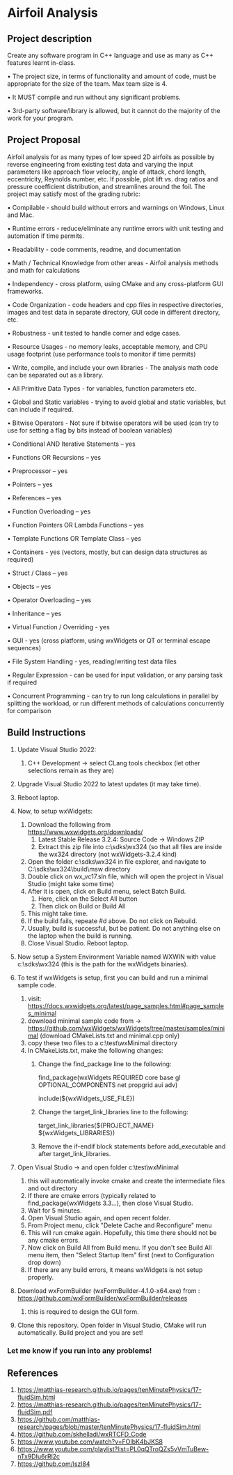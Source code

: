 # Airfoil Analysis

## Project description
Create any software program in C++ language and use as many as C++ features learnt in-class.

• The project size, in terms of functionality and amount of code, must be appropriate for the size of the team. Max team size is 4.

• It MUST compile and run without any significant problems.

• 3rd-party software/library is allowed, but it cannot do the majority of the work for your program.


## Project Proposal
Airfoil analysis for as many types of low speed 2D airfoils as possible by reverse engineering from existing test data and varying the input parameters like approach flow velocity, angle of attack, chord length, eccentricity, Reynolds number, etc. If possible, plot lift vs. drag ratios and pressure coefficient distribution, and streamlines around the foil. 
The project may satisfy most of the grading rubric:

•	Compilable - should build without errors and warnings on Windows, Linux and Mac.

•	Runtime errors - reduce/eliminate any runtime errors with unit testing and automation if time permits.

•	Readability - code comments, readme, and documentation

•	Math / Technical Knowledge from other areas - Airfoil analysis methods and math for calculations

•	Independency - cross platform, using CMake and any cross-platform GUI frameworks.

•	Code Organization - code headers and cpp files in respective directories, images and test data in separate directory, GUI code in different directory, etc.

•	Robustness - unit tested to handle corner and edge cases.

•	Resource Usages - no memory leaks, acceptable memory, and CPU usage footprint (use performance tools to monitor if time permits)

•	Write, compile, and include your own libraries - The analysis math code can be separated out as a library.

•	All Primitive Data Types - for variables, function parameters etc.

•	Global and Static variables - trying to avoid global and static variables, but can include if required.

•	Bitwise Operators - Not sure if bitwise operators will be used (can try to use for setting a flag by bits instead of boolean variables)

•	Conditional AND Iterative Statements – yes

•	Functions OR Recursions – yes

•	Preprocessor – yes

•	Pointers – yes

•	References – yes

•	Function Overloading – yes

•	Function Pointers OR Lambda Functions – yes

•	Template Functions OR Template Class – yes

•	Containers - yes (vectors, mostly, but can design data structures as required)

•	Struct / Class – yes

•	Objects – yes

•	Operator Overloading – yes

•	Inheritance – yes

•	Virtual Function / Overriding - yes

•	GUI - yes (cross platform, using wxWidgets or QT or terminal escape sequences)

•	File System Handling - yes, reading/writing test data files

•	Regular Expression - can be used for input validation, or any parsing task if required

•	Concurrent Programming - can try to run long calculations in parallel by splitting the workload, or run different methods of calculations concurrently for comparison


## Build Instructions
1. Update Visual Studio 2022:
	1. C++ Development -> select CLang tools checkbox (let other selections remain as they are)
2. Upgrade Visual Studio 2022 to latest updates (it may take time).
3. Reboot laptop.
4. Now, to setup wxWidgets:
	1. Download the following from https://www.wxwidgets.org/downloads/
 		1. Latest Stable Release 3.2.4: Source Code -> Windows ZIP
		2. Extract this zip file into c:\sdks\wx324 (so that all files are inside the wx324 directory (not wxWidgets-3.2.4 kind)
	2. Open the folder c:\sdks\wx324 in file explorer, and navigate to C:\sdks\wx324\build\msw directory
	3. Double click on wx_vc17.sln file, which will open the project in Visual Studio (might take some time)
	4. After it is open, click on Build menu, select Batch Build.
 		1. Here, click on the Select All button
		2. Then click on Build or Build All
	5. This might take time.
 	6. If the build fails, repeate #d above. Do not click on Rebuild.
	7. Usually, build is successful, but be patient. Do not anything else on the laptop when the build is running.
	8. Close Visual Studio. Reboot laptop.
5. Now setup a System Environment Variable named WXWIN with value c:\sdks\wx324 (this is the path for the wxWidgets binaries).
6. To test if wxWidgets is setup, first you can build and run a minimal sample code.
	1. visit: https://docs.wxwidgets.org/latest/page_samples.html#page_samples_minimal
	2. download minimal sample code from -> https://github.com/wxWidgets/wxWidgets/tree/master/samples/minimal (download CMakeLists.txt and minimal.cpp only)
	3. copy these two files to a c:\test\wxMinimal directory
	4. In CMakeLists.txt, make the following changes:
		1. Change the find_package line to the following:

			find_package(wxWidgets REQUIRED core base gl OPTIONAL_COMPONENTS net propgrid aui adv)

			include(${wxWidgets_USE_FILE})

		2. Change the target_link_libraries line to the following:
  
			target_link_libraries(${PROJECT_NAME} ${wxWidgets_LIBRARIES})

		3. Remove the if-endif block statements before add_executable and after target_link_libraries.

	
7. Open Visual Studio -> and open folder c:\test\wxMinimal
	1. this will automatically invoke cmake and create the intermediate files and out directory
	2. If there are cmake errors (typically related to find_package(wxWidgets 3.3...), then close Visual Studio.
	3. Wait for 5 minutes.
	4. Open Visual Studio again, and open recent folder.
	5. From Project menu, click "Delete Cache and Reconfigure" menu
	5. This will run cmake again. Hopefully, this time there should not be any cmake errors.
	6. Now click on Build All from Build menu. If you don't see Build All menu item, then "Select Startup Item" first (next to Configuration drop down)
	7. If there are any build errors, it means wxWidgets is not setup properly.

8. Download wxFormBuilder (wxFormBuilder-4.1.0-x64.exe) from : https://github.com/wxFormBuilder/wxFormBuilder/releases
	1. this is required to design the GUI form.

9. Clone this repository. Open folder in Visual Studio, CMake will run automatically. Build project and you are set!

### Let me know if you run into any problems!


## References

1. https://matthias-research.github.io/pages/tenMinutePhysics/17-fluidSim.html
2. https://matthias-research.github.io/pages/tenMinutePhysics/17-fluidSim.pdf
3. https://github.com/matthias-research/pages/blob/master/tenMinutePhysics/17-fluidSim.html
4. https://github.com/skhelladi/wxRTCFD_Code
5. https://www.youtube.com/watch?v=FOIbK4bJKS8
6. https://www.youtube.com/playlist?list=PL0qQTroQZs5vVmTuBew-nTx9DIu6rRl2c
7. https://github.com/lszl84
